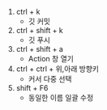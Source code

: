 1. ctrl + k
   - 깃 커밋
2. ctrl + shift + k
   - 깃 푸시
3. ctrl + shift + a
   - Action 창 열기
4. ctrl + ctrl + 위,아래 방향키
   - 커서 다중 선택
5. shift + F6
   - 동일한 이름 일괄 수정
